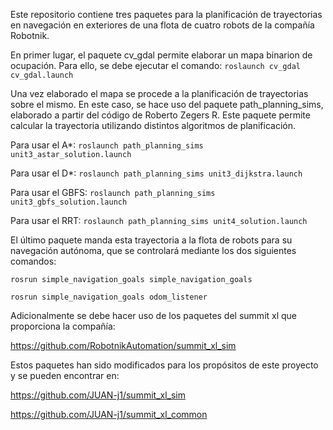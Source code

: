 Este repositorio contiene tres paquetes para la planificación de trayectorias en navegación en exteriores de una flota de cuatro robots de la compañía Robotnik.

En primer lugar, el paquete cv_gdal permite elaborar un mapa binarion de ocupación. Para ello, se debe ejecutar el comando:
`roslaunch cv_gdal cv_gdal.launch`

Una vez elaborado el mapa se procede a la planificación de trayectorias sobre el mismo. En este caso, se hace uso del paquete path_planning_sims, elaborado a partir del código de Roberto Zegers R.
Este paquete permite calcular la trayectoria utilizando distintos algoritmos de planificación. 

Para usar el A*: `roslaunch path_planning_sims unit3_astar_solution.launch`

Para usar el D*: `roslaunch path_planning_sims unit3_dijkstra.launch`

Para usar el GBFS: `roslaunch path_planning_sims unit3_gbfs_solution.launch`

Para usar el RRT: `roslaunch path_planning_sims unit4_solution.launch`

El último paquete manda esta trayectoria a la flota de robots para su navegación autónoma, que se controlará mediante los dos siguientes comandos:

`rosrun simple_navigation_goals simple_navigation_goals`

`rosrun simple_navigation_goals odom_listener`

Adicionalmente se debe hacer uso de los paquetes del summit xl que proporciona la compañía:

https://github.com/RobotnikAutomation/summit_xl_sim

Estos paquetes han sido modificados para los propósitos de este proyecto y se pueden encontrar en:

https://github.com/JUAN-j1/summit_xl_sim

https://github.com/JUAN-j1/summit_xl_common

